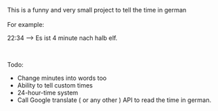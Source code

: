 This is a funny and very small project to tell the time in german <br>
<br>
For example:<br>

22:34 --> Es ist 4 minute nach halb elf.

<br>

Todo:<br>
 <ul>
  <li>Change minutes into words too </li>
  <li>Ability to tell custom times</li>
  <li>24-hour-time system</li>
  <li>Call Google translate ( or any other ) API to read the time in german.</li>

</ul> 